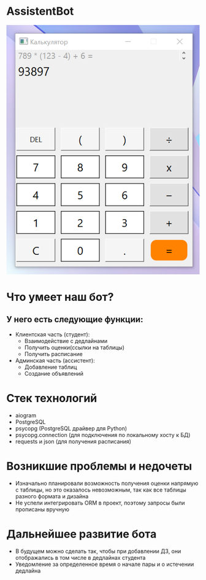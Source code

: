 # AssistentBot

![Alt text](https://github.com/Dima-Gri/Calculator/blob/main/ScreenShot/application's%20screen.png)

# Что умеет наш бот?
## У него есть следующие функции:
 -  Клиентская часть (студент):
       +  Взаимодействие с дедлайнами
       +  Получить оценки(ссылки на таблицы)
       +  Получить расписание
 -  Админская часть (ассистент):
       +  Добавление таблиц
       +  Создание объявлений 

# Стек технологий
  - aiogram
  - PostgreSQL
  - psycopg (PostgreSQL драйвер для Python)
  - psycopg.connection (для подключения по локальному хосту к БД)
  - requests и json (для получения расписания)

# Возникшие проблемы и недочеты
  - Изначально планировали возможность получения оценки напрямую с таблицы, но это оказалось невозможным, так как все таблицы разного формата и дизайна
  - Не успели интегрировать ORM в проект, поэтому запросы были прописаны вручную


# Дальнейшее развитие бота
  - В будущем можно сделать так, чтобы при добавлении ДЗ, они отображались в том числе в дедлайнах студента
  - Уведомление за определенное время о начале пары и о истечении дедлайна
